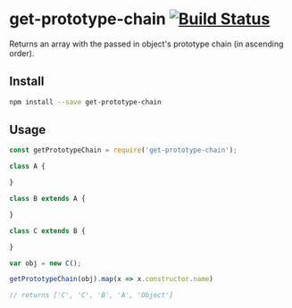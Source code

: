 # get-prototype-chain [![Build Status](https://travis-ci.org/leahciMic/get-prototype-chain.svg?branch=master)](https://travis-ci.org/leahciMic/get-prototype-chain)

Returns an array with the passed in object's prototype chain (in
ascending order).

## Install

```sh
npm install --save get-prototype-chain
```

## Usage

```js
const getPrototypeChain = require('get-prototype-chain');

class A {

}

class B extends A {

}

class C extends B {

}

var obj = new C();

getPrototypeChain(obj).map(x => x.constructor.name)

// returns ['C', 'C', 'B', 'A', 'Object']
```
